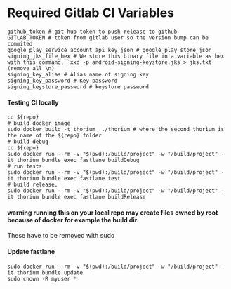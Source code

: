 # Required Gitlab CI Variables
```
github_token # git hub token to push release to github
GITLAB_TOKEN # token from gitlab user so the version bump can be commited
google_play_service_account_api_key_json # google play store json
signing_jks_file_hex # We store this binary file in a variable as hex with this command, `xxd -p android-signing-keystore.jks > jks.txt` (remove all \n)
signing_key_alias # Alias name of signing key
signing_key_password # Key password
signing_keystore_password # keystore password
```
#### Testing CI locally

```
cd ${repo}
# build docker image
sudo docker build -t thorium ../thorium # where the second thorium is the name of the ${repo} folder
# build debug
cd ${repo}
sudo docker run --rm -v "$(pwd):/build/project" -w "/build/project" -it thorium bundle exec fastlane buildDebug
# run tests
sudo docker run --rm -v "$(pwd):/build/project" -w "/build/project" -it thorium bundle exec fastlane test
# build release,
sudo docker run --rm -v "$(pwd):/build/project" -w "/build/project" -it thorium bundle exec fastlane buildRelease
```

#### warning running this on your local repo may create files owned by root because of docker for example the build dir.
These have to be removed with sudo

#### Update fastlane
```
sudo docker run --rm -v "$(pwd):/build/project" -w "/build/project" -it thorium bundle update
sudo chown -R myuser *
```